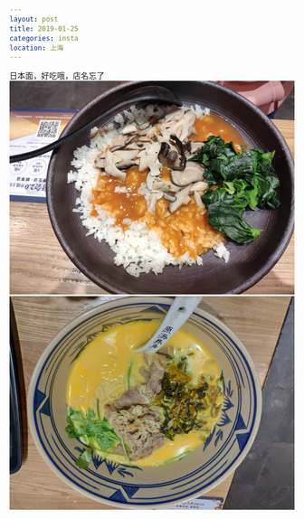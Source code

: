 ```yaml
---
layout: post
title: 2019-01-25
categories: insta
location: 上海
---
```

日本面，好吃哦，店名忘了
![](/assets/images/tweets/20190125_1.jpg)
![](/assets/images/tweets/20190125_2.jpg)